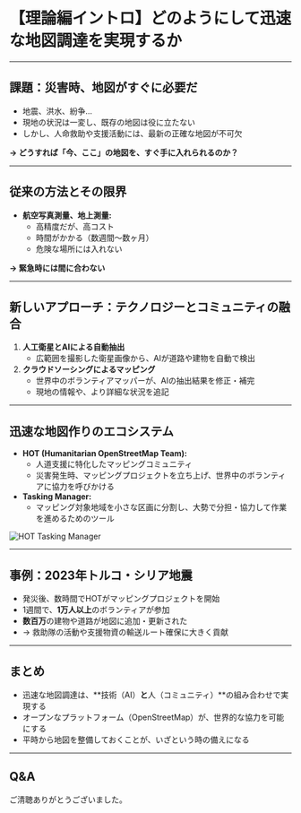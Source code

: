 # 【理論編イントロ】どのようにして迅速な地図調達を実現するか

---

## 課題：災害時、地図がすぐに必要だ

- 地震、洪水、紛争…
- 現地の状況は一変し、既存の地図は役に立たない
- しかし、人命救助や支援活動には、最新の正確な地図が不可欠

**→ どうすれば「今、ここ」の地図を、すぐ手に入れられるのか？**

---

## 従来の方法とその限界

- **航空写真測量、地上測量:**
    - 高精度だが、高コスト
    - 時間がかかる（数週間〜数ヶ月）
    - 危険な場所には入れない

**→ 緊急時には間に合わない**

---

## 新しいアプローチ：テクノロジーとコミュニティの融合

1.  **人工衛星とAIによる自動抽出**
    - 広範囲を撮影した衛星画像から、AIが道路や建物を自動で検出
2.  **クラウドソーシングによるマッピング**
    - 世界中のボランティアマッパーが、AIの抽出結果を修正・補完
    - 現地の情報や、より詳細な状況を追記

---

## 迅速な地図作りのエコシステム

- **HOT (Humanitarian OpenStreetMap Team):**
    - 人道支援に特化したマッピングコミュニティ
    - 災害発生時、マッピングプロジェクトを立ち上げ、世界中のボランティアに協力を呼びかける
- **Tasking Manager:**
    - マッピング対象地域を小さな区画に分割し、大勢で分担・協力して作業を進めるためのツール

![HOT Tasking Manager](https://wiki.openstreetmap.org/w/images/thumb/5/55/Tm-projects-page-v4.png/1200px-Tm-projects-page-v4.png)

---

## 事例：2023年トルコ・シリア地震

- 発災後、数時間でHOTがマッピングプロジェクトを開始
- 1週間で、**1万人以上**のボランティアが参加
- **数百万**の建物や道路が地図に追加・更新された
- → 救助隊の活動や支援物資の輸送ルート確保に大きく貢献

---

## まとめ

- 迅速な地図調達は、**技術（AI）**と**人（コミュニティ）**の組み合わせで実現する
- オープンなプラットフォーム（OpenStreetMap）が、世界的な協力を可能にする
- 平時から地図を整備しておくことが、いざという時の備えになる

---

## Q&A

ご清聴ありがとうございました。
